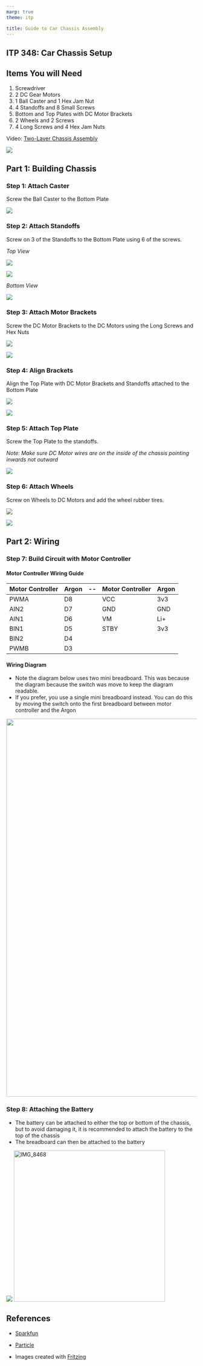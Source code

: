 ```yaml
---
marp: true
theme: itp

title: Guide to Car Chassis Assembly
---
```


## ITP 348: Car Chassis Setup

## Items You will Need

1.  Screwdriver
2.  2 DC Gear Motors
3.  1 Ball Caster and 1 Hex Jam Nut
4.  4 Standoffs and 8 Small Screws
5.  Bottom and Top Plates with DC Motor Brackets
6.  2 Wheels and 2 Screws
7.  4 Long Screws and 4 Hex Jam Nuts

Video: [Two-Layer Chassis Assembly](https://youtu.be/L7-98Ejmb4M)

<!--[Pictures of installation](https://learn.sparkfun.com/tutorials/assembly-guide-for-sparkfun-jetbot-ai-kit/1-circular-robotics-chassis-kit-two-layer-assembly) (only relevant through half of the first page)-->

![](guide_build_chassis.assets/c7cbec04e8eb2bfc5708d466e2ac705d.png)



## Part 1: Building Chassis

### Step 1: Attach Caster

Screw the Ball Caster to the Bottom Plate

![](guide_build_chassis.assets/d4885311ab7a43d46a3035689fcfd7f4.jpg)



### Step 2: Attach Standoffs

Screw on 3 of the Standoffs to the Bottom Plate using 6 of the screws.

*Top View*

![](guide_build_chassis.assets/8c481584b3bbfe36d2092d0c39cca46c.jpg)

![](guide_build_chassis.assets/da932b50dda027b65e1a2724b6f53415.jpg)

*Bottom View*

![](guide_build_chassis.assets/dca82f235a741b1534f81c5ad4fe8dfe.jpg)



### Step 3: Attach Motor Brackets

Screw the DC Motor Brackets to the DC Motors using the Long Screws and Hex Nuts

![](guide_build_chassis.assets/ca378b55e3a4180eeb95efdd73fafddd.jpg)

![](guide_build_chassis.assets/17d3e93effc3c8ba7fa6a97362dd0eba.jpg)



### Step 4: Align Brackets

Align the Top Plate with DC Motor Brackets and Standoffs attached to the Bottom
Plate

![](guide_build_chassis.assets/7a8d1f17a1c6233a8143f056c6b3f0bc.jpg)

![](guide_build_chassis.assets/cd162a4e8f12a6a2e828e31dc17e1bd6.jpg)



### Step 5: Attach Top Plate

Screw the Top Plate to the standoffs.

*Note: Make sure DC Motor wires are on the inside of the chassis pointing
inwards not outward*

![](guide_build_chassis.assets/b47bafe129f196ea279d7a423f365106.jpg)



### Step 6: Attach Wheels

Screw on Wheels to DC Motors and add the wheel rubber tires.

![](guide_build_chassis.assets/75230dba370e9f156209643918d2aeea.jpg)

![](guide_build_chassis.assets/555c117f7e3ac01c870d992c6e08c129.jpg)



## Part 2: Wiring

### Step 7: Build Circuit with Motor Controller

#### Motor Controller Wiring Guide

| Motor Controller | Argon | --   | Motor Controller | Argon |
| ---------------- | ----- | ---- | ---------------- | ----- |
| PWMA             | D8    |      | VCC              | 3v3   |
| AIN2             | D7    |      | GND              | GND   |
| AIN1             | D6    |      | VM               | Li+   |
| BIN1             | D5    |      | STBY             | 3v3   |
| BIN2             | D4    |      |                  |       |
| PWMB             | D3    |      |                  |       |

#### Wiring Diagram

* Note the diagram below uses two mini breadboard. This was because the diagram because the switch was move to keep the diagram readable.
* If you prefer, you use a single mini breadboard instead. You can do this by moving the switch onto the first breadboard between motor controller and the Argon

<img src="guide_build_chassis.assets/1572472040619.png" style="width:1000px" />



### Step 8: Attaching the Battery

* The battery can be attached to either the top or bottom of the chassis, but to avoid damaging it, it is recommended to attach the battery to the top of the chassis
* The breadboard can then be attached to the battery

<img src="guide_build_chassis.assets/IMG_8467.JPG" style="400px" />
<img src="guide_build_chassis.assets/IMG_8468.JPG" alt="IMG_8468" style="width:400px" />

## References

* [Sparkfun](https://www.sparkfun.com/products/13853)
* [Particle](https://docs.particle.io/datasheets/wi-fi/argon-datasheet/)

* Images created with [Fritzing](https://fritzing.org)